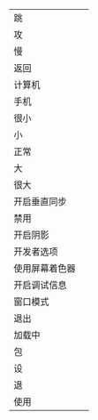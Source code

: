 |||
|---|---|
|跳||
|攻||
|慢||
|返回||
|计算机||
|手机||
|很小||
|小||
|正常||
|大||
|很大||
|开启垂直同步||
|禁用||
|开启阴影||
|开发者选项||
|使用屏幕着色器||
|开启调试信息||
|窗口模式||
|退出||
|加载中||
|包||
|设||
|退||
|使用||
